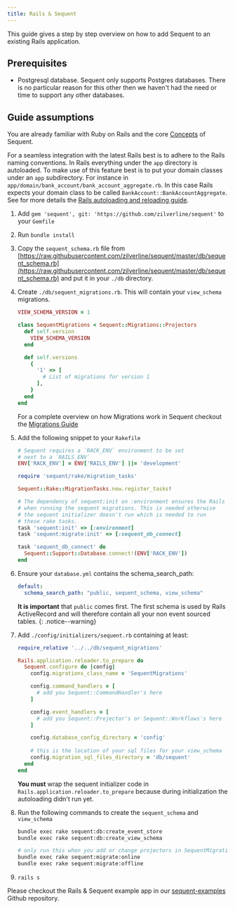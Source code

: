 ```yaml
---
title: Rails & Sequent
---
```


This guide gives a step by step overview on how to add Sequent to an existing Rails application.

## Prerequisites

- Postgresql database. Sequent only supports Postgres databases. There is no particular reason for this other then we haven't had the need or time
to support any other databases.

## Guide assumptions

You are already familiar with Ruby on Rails and the core [Concepts](concepts.html) of Sequent.

For a seamless integration with the latest Rails best is to adhere to the Rails naming conventions. In Rails everything under the `app` directory is autoloaded.
To make use of this feature best is to put your domain classes under an `app` subdirectory. For instance in `app/domain/bank_account/bank_account_aggregate.rb`.
In this case Rails expects your domain class to be called `BankAccount::BankAccountAggregate`.
See for more details the [Rails autoloading and reloading guide](https://guides.rubyonrails.org/autoloading_and_reloading_constants.html).

1. Add `gem 'sequent', git: 'https://github.com/zilverline/sequent'`  to your `Gemfile`

2. Run `bundle install`

3. Copy the `sequent_schema.rb` file from [https://raw.githubusercontent.com/zilverline/sequent/master/db/sequent_schema.rb](https://raw.githubusercontent.com/zilverline/sequent/master/db/sequent_schema.rb) and put it in your `./db` directory.

4. Create `./db/sequent_migrations.rb`. This will contain your `view_schema` migrations. 
    
    ```ruby
    VIEW_SCHEMA_VERSION = 1
    
    class SequentMigrations < Sequent::Migrations::Projectors
      def self.version
        VIEW_SCHEMA_VERSION
      end
    
      def self.versions
        {
          '1' => [
            # List of migrations for version 1
          ],
        }
      end
    end
    
    ```

    For a complete overview on how Migrations work in Sequent checkout the [Migrations Guide](/docs/concepts/migrations.html)
   
  
5. Add the following snippet to your `Rakefile`

    ```ruby
    # Sequent requires a `RACK_ENV` environment to be set
    # next to a `RAILS_ENV` 
    ENV['RACK_ENV'] = ENV['RAILS_ENV'] ||= 'development'
    
    require 'sequent/rake/migration_tasks'
    
    Sequent::Rake::MigrationTasks.new.register_tasks!
    
    # The dependency of sequent:init on :environment ensures the Rails app is loaded
    # when running the sequent migrations. This is needed otherwise
    # the sequent initializer doesn't run which is needed to run
    # these rake tasks.
    task 'sequent:init' => [:environment]
    task 'sequent:migrate:init' => [:sequent_db_connect]
    
    task 'sequent_db_connect' do
      Sequent::Support::Database.connect!(ENV['RACK_ENV'])
    end
    ```

6. Ensure your `database.yml` contains the schema_search_path: 

    ```yaml
    default:
      schema_search_path: "public, sequent_schema, view_schema"
    ```

    **It is important** that `public` comes first. The first schema
    is used by Rails ActiveRecord and will therefore contain all
    your non event sourced tables.
    {: .notice--warning}

7. Add `./config/initializers/sequent.rb` containing at least:

    ```ruby
    require_relative '../../db/sequent_migrations'
   
    Rails.application.reloader.to_prepare do
      Sequent.configure do |config|
        config.migrations_class_name = 'SequentMigrations'
    
        config.command_handlers = [
          # add you Sequent::CommandHandler's here
        ]
    
        config.event_handlers = [
          # add you Sequent::Projector's or Sequent::Workflows's here
        ]

        config.database_config_directory = 'config'
      
        # this is the location of your sql files for your view_schema
        config.migration_sql_files_directory = 'db/sequent'
      end
    end
    ```

    **You must** wrap the sequent initializer code in `Rails.application.reloader.to_prepare` because during
    initialization the autoloading didn't run yet.

8. Run the following commands to create the `sequent_schema` and `view_schema`  

    ```bash
    bundle exec rake sequent:db:create_event_store
    bundle exec rake sequent:db:create_view_schema
    
    # only run this when you add or change projectors in SequentMigrations
    bundle exec rake sequent:migrate:online
    bundle exec rake sequent:migrate:offline    
    ```

9. `rails s`

Please checkout the Rails & Sequent example app in our [sequent-examples](https://github.com/zilverline/sequent-examples) Github repository.
